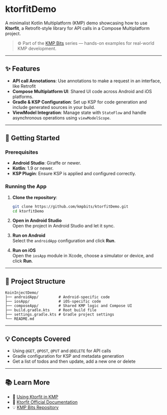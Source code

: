 # ktorfitDemo

A minimalist Kotlin Multiplatform (KMP) demo showcasing how to use **Ktorfit**, a Retrofit-style library for API calls in a Compose Multiplatform project.

> ⚙️ Part of the [KMP Bits](https://github.com/kmpbits) series — hands-on examples for real-world KMP development.

---

## ✨ Features

- **API call Annotations**: Use annotations to make a request in an interface, like Retrofit
- **Compose Multiplatform UI**: Shared UI code across Android and iOS platforms.
- **Gradle & KSP Configuration**: Set up KSP for code generation and include generated sources in your build.
- **ViewModel Integration**: Manage state with `StateFlow` and handle asynchronous operations using `viewModelScope`.

---

## 🚀 Getting Started

### Prerequisites

- **Android Studio**: Giraffe or newer.
- **Kotlin**: 1.9 or newer.
- **KSP Plugin**: Ensure KSP is applied and configured correctly.

### Running the App

1. **Clone the repository**:

    ```bash
    git clone https://github.com/kmpbits/ktorfitDemo.git
    cd ktorfitDemo
    ```

2. **Open in Android Studio**  
   Open the project in Android Studio and let it sync.

3. **Run on Android**  
   Select the `androidApp` configuration and click **Run**.

4. **Run on iOS**  
   Open the `iosApp` module in Xcode, choose a simulator or device, and click **Run**.

---

## 🧩 Project Structure

```
KoinInjectDemo/
├── androidApp/         # Android-specific code
├── iosApp/             # iOS-specific code
├── composeApp/         # Shared KMP logic and Compose UI
├── build.gradle.kts    # Root build file
├── settings.gradle.kts # Gradle project settings
└── README.md
```

---

## 💡 Concepts Covered

- Using `@GET`, `@POST`, `@PUT` and `@DELETE` for API calls
- Gradle configuration for KSP and metadata generation
- Get a list of todos and then update, add a new one or delete
---

## 📚 Learn More

- 📖 [Using Ktorfit in KMP](https://your-article-link.com)
- 🧰 [Ktorfit Official Documentation](https://foso.github.io/Ktorfit/)
- 💡 [KMP Bits Repository](https://github.com/kmpbits)
